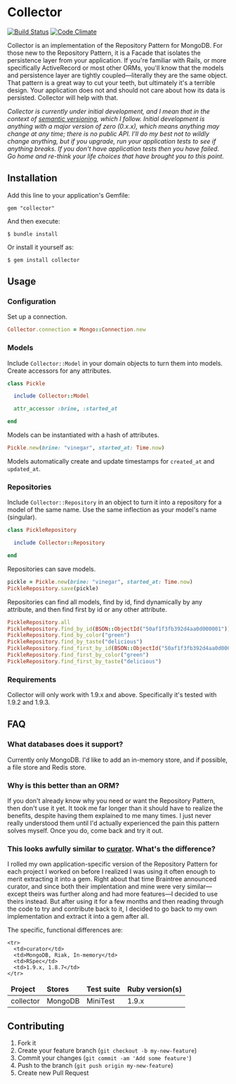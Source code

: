 # Collector

[![Build Status](https://travis-ci.org/brandonweiss/collector.png)](https://travis-ci.org/brandonweiss/collector)
[![Code Climate](https://codeclimate.com/badge.png)](https://codeclimate.com/github/brandonweiss/collector)

Collector is an implementation of the Repository Pattern for MongoDB. For those new to the Repository Pattern, it is a Facade that isolates the persistence layer from your application. If you're familiar with Rails, or more specifically ActiveRecord or most other ORMs, you'll know that the models and persistence layer are tightly coupled—literally they are the same object. That pattern is a great way to cut your teeth, but ultimately it's a terrible design. Your application does not and should not care about how its data is persisted. Collector will help with that.

_Collector is currently under initial development, and I mean that in the context of [semantic versioning](http://semver.org), which I follow. Initial development is anything with a major version of zero (0.x.x), which means anything may change at any time; there is no public API. I'll do my best not to wildly change anything, but if you upgrade, run your application tests to see if anything breaks. If you don't have application tests then you have failed. Go home and re-think your life choices that have brought you to this point._

## Installation

Add this line to your application's Gemfile:

    gem "collector"

And then execute:

    $ bundle install

Or install it yourself as:

    $ gem install collector

## Usage

### Configuration

Set up a connection.

```ruby
Collector.connection = Mongo::Connection.new
```

### Models

Include `Collector::Model` in your domain objects to turn them into models. Create accessors for any attributes.

```ruby
class Pickle

  include Collector::Model

  attr_accessor :brine, :started_at

end
```

Models can be instantiated with a hash of attributes.

```ruby
Pickle.new(brine: "vinegar", started_at: Time.now)
```

Models automatically create and update timestamps for `created_at` and `updated_at`.

### Repositories

Include `Collector::Repository` in an object to turn it into a repository for a model of the same name. Use the same inflection as your model's name (singular).

```ruby
class PickleRepository

  include Collector::Repository

end
```

Repositories can save models.

```ruby
pickle = Pickle.new(brine: "vinegar", started_at: Time.now)
PickleRepository.save(pickle)
```

Repositories can find all models, find by id, find dynamically by any attribute, and then find first by id or any other attribute.

```ruby
PickleRepository.all
PickleRepository.find_by_id(BSON::ObjectId("50af1f3fb392d4aa0d000001"))
PickleRepository.find_by_color("green")
PickleRepository.find_by_taste("delicious")
PickleRepository.find_first_by_id(BSON::ObjectId("50af1f3fb392d4aa0d000001"))
PickleRepository.find_first_by_color("green")
PickleRepository.find_first_by_taste("delicious")
```

### Requirements

Collector will only work with 1.9.x and above. Specifically it's tested with 1.9.2 and 1.9.3.

## FAQ

### What databases does it support?

Currently only MongoDB. I'd like to add an in-memory store, and if possible, a file store and Redis store.

### Why is this better than an ORM?

If you don't already know why you need or want the Repository Pattern, then don't use it yet. It took me far longer than it should have to realize the benefits, despite having them explained to me many times. I just never really understood them until I'd actually experienced the pain this pattern solves myself. Once you do, come back and try it out.

### This looks awfully similar to [curator](http://github.com/braintreee/curator). What's the difference?

I rolled my own application-specific version of the Repository Pattern for each project I worked on before I realized I was using it often enough to merit extracting it into a gem. Right about that time Braintree announced curator, and since both their implentation and mine were very similar—except theirs was further along and had more features—I decided to use theirs instead. But after using it for a few months and then reading through the code to try and contribute back to it, I decided to go back to my own implementation and extract it into a gem after all.

The specific, functional differences are:

<table>
  <thead>
    <tr>
      <td><b>Project</b></td>
      <td><b>Stores</b></td>
      <td><b>Test suite</b></td>
      <td><b>Ruby version(s)</b></td>
    </tr>
  </thead>

  <tbody>
    <tr>
      <td>collector</td>
      <td>MongoDB</td>
      <td>MiniTest</td>
      <td>1.9.x</td>
    </tr>

    <tr>
      <td>curator</td>
      <td>MongoDB, Riak, In-memory</td>
      <td>RSpec</td>
      <td>1.9.x, 1.8.7</td>
    </tr>
  </tbody>
</table>

## Contributing

1. Fork it
2. Create your feature branch (`git checkout -b my-new-feature`)
3. Commit your changes (`git commit -am 'Add some feature'`)
4. Push to the branch (`git push origin my-new-feature`)
5. Create new Pull Request
